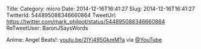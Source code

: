 Title: 
Category: micro
Date: 2014-12-16T16:41:27
Slug: 2014-12-16T16:41:27
TwitterId: 544895088346660864
TweetUrl: https://twitter.com/mark_philpot/status/544895088346660864
ReTweetUser: BaronJSaysWords

<i class="fa fa-retweet" aria-hidden="true"></i> Anime: Angel Beats!: [youtu.be/2IYj495GkmM?a](http://youtu.be/2IYj495GkmM?a) via [@YouTube](https://twitter.com/YouTube)